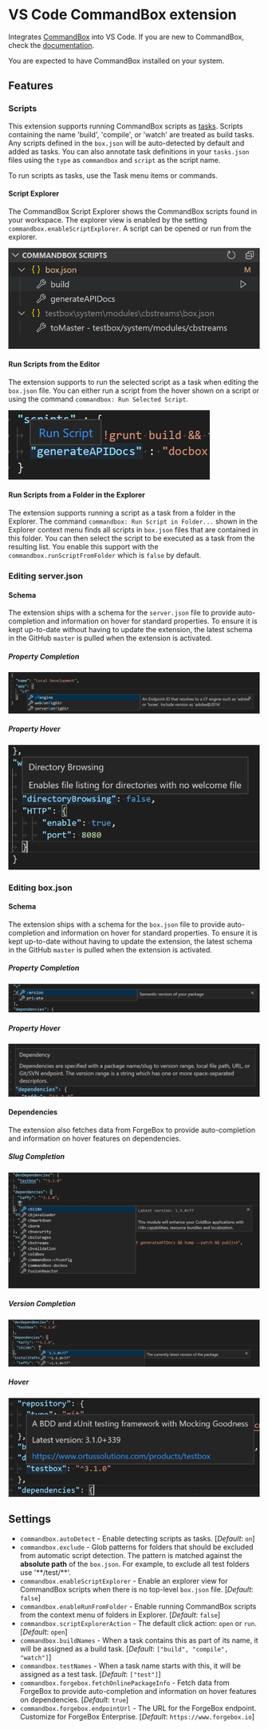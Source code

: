 # VS Code CommandBox extension

Integrates [CommandBox](https://www.ortussolutions.com/products/commandbox) into VS Code. If you are new to CommandBox, check the [documentation](https://commandbox.ortusbooks.com/).

You are expected to have CommandBox installed on your system.

## Features

### Scripts

This extension supports running CommandBox scripts as [tasks](https://code.visualstudio.com/docs/editor/tasks). Scripts containing the name 'build', 'compile', or 'watch' are treated as build tasks. Any scripts defined in the `box.json` will be auto-detected by default and added as tasks. You can also annotate task definitions in your `tasks.json` files using the `type` as `commandbox` and `script` as the script name.

To run scripts as tasks, use the Task menu items or commands.

#### Script Explorer

The CommandBox Script Explorer shows the CommandBox scripts found in your workspace. The explorer view is enabled by the setting `commandbox.enableScriptExplorer`. A script can be opened or run from the explorer.

![CommandBox Scripts View](./images/commandbox-scripts-view.png)

#### Run Scripts from the Editor

The extension supports to run the selected script as a task when editing the `box.json` file. You can either run a script from the hover shown on a script or using the command `commandbox: Run Selected Script`.

![Box Script Hover](./images/box-script-hover.png)

#### Run Scripts from a Folder in the Explorer

The extension supports running a script as a task from a folder in the Explorer. The command `commandbox: Run Script in Folder...` shown in the Explorer context menu finds all scripts in `box.json` files that are contained in this folder. You can then select the script to be executed as a task from the resulting list. You enable this support with the `commandbox.runScriptFromFolder` which is `false` by default.

### Editing server.json

#### Schema

The extension ships with a schema for the `server.json` file to provide auto-completion and information on hover for standard properties. To ensure it is kept up-to-date without having to update the extension, the latest schema in the GitHub `master` is pulled when the extension is activated.

##### Property Completion

![Server Completion](./images/server-completion.png)

##### Property Hover

![Server Hover](./images/server-hover.png)

### Editing box.json

#### Schema

The extension ships with a schema for the `box.json` file to provide auto-completion and information on hover for standard properties. To ensure it is kept up-to-date without having to update the extension, the latest schema in the GitHub `master` is pulled when the extension is activated.

##### Property Completion

![Box Completion](./images/box-completion.png)

##### Property Hover

![Box Hover](./images/box-hover.png)

#### Dependencies

The extension also fetches data from ForgeBox to provide auto-completion and information on hover features on dependencies.

##### Slug Completion

![Dependency Slug Completion](./images/dependency-slug-completion.png)

##### Version Completion

![Dependency Version Completion](./images/dependency-version-completion.png)

##### Hover

![Dependency Hover](./images/dependency-hover.png)

## Settings

- `commandbox.autoDetect` - Enable detecting scripts as tasks. [*Default*: `on`]
- `commandbox.exclude` - Glob patterns for folders that should be excluded from automatic script detection. The pattern is matched against the **absolute path** of the `box.json`. For example, to exclude all test folders use '&ast;&ast;/test/&ast;&ast;'.
- `commandbox.enableScriptExplorer` - Enable an explorer view for CommandBox scripts when there is no top-level `box.json` file. [*Default*: `false`]
- `commandbox.enableRunFromFolder` - Enable running CommandBox scripts from the context menu of folders in Explorer. [*Default*: `false`]
- `commandbox.scriptExplorerAction` - The default click action: `open` or `run`. [*Default*: `open`]
- `commandbox.buildNames` - When a task contains this as part of its name, it will be assigned as a build task. [*Default*: `["build", "compile", "watch"]`]
- `commandbox.testNames` - When a task name starts with this, it will be assigned as a test task. [*Default*: `["test"]`]
- `commandbox.forgebox.fetchOnlinePackageInfo` - Fetch data from ForgeBox to provide auto-completion and information on hover features on dependencies. [*Default*: `true`]
- `commandbox.forgebox.endpointUrl` - The URL for the ForgeBox endpoint. Customize for ForgeBox Enterprise. [*Default*: `https://www.forgebox.io`]
